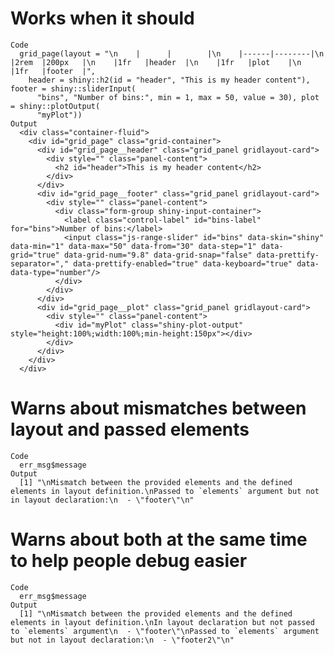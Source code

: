 # Works when it should

    Code
      grid_page(layout = "\n    |      |        |\n    |------|--------|\n    |2rem  |200px   |\n    |1fr   |header  |\n    |1fr   |plot    |\n    |1fr   |footer  |",
        header = shiny::h2(id = "header", "This is my header content"), footer = shiny::sliderInput(
          "bins", "Number of bins:", min = 1, max = 50, value = 30), plot = shiny::plotOutput(
          "myPlot"))
    Output
      <div class="container-fluid">
        <div id="grid_page" class="grid-container">
          <div id="grid_page__header" class="grid_panel gridlayout-card">
            <div style="" class="panel-content">
              <h2 id="header">This is my header content</h2>
            </div>
          </div>
          <div id="grid_page__footer" class="grid_panel gridlayout-card">
            <div style="" class="panel-content">
              <div class="form-group shiny-input-container">
                <label class="control-label" id="bins-label" for="bins">Number of bins:</label>
                <input class="js-range-slider" id="bins" data-skin="shiny" data-min="1" data-max="50" data-from="30" data-step="1" data-grid="true" data-grid-num="9.8" data-grid-snap="false" data-prettify-separator="," data-prettify-enabled="true" data-keyboard="true" data-data-type="number"/>
              </div>
            </div>
          </div>
          <div id="grid_page__plot" class="grid_panel gridlayout-card">
            <div style="" class="panel-content">
              <div id="myPlot" class="shiny-plot-output" style="height:100%;width:100%;min-height:150px"></div>
            </div>
          </div>
        </div>
      </div>

# Warns about mismatches between layout and passed elements

    Code
      err_msg$message
    Output
      [1] "\nMismatch between the provided elements and the defined elements in layout definition.\nPassed to `elements` argument but not in layout declaration:\n  - \"footer\"\n"

# Warns about both at the same time to help people debug easier

    Code
      err_msg$message
    Output
      [1] "\nMismatch between the provided elements and the defined elements in layout definition.\nIn layout declaration but not passed to `elements` argument\n  - \"footer\"\nPassed to `elements` argument but not in layout declaration:\n  - \"footer2\"\n"

